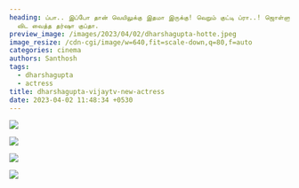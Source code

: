 ```yaml
---
heading: ப்பா.. இப்போ தான் வெயிலுக்கு இதமா இருக்கு! வெறும் குட்டி ப்ரா..! ஜொள்ளு
  விட வைத்த தர்ஷா குப்தா.
preview_image: /images/2023/04/02/dharshagupta-hotte.jpeg
image_resize: /cdn-cgi/image/w=640,fit=scale-down,q=80,f=auto
categories: cinema
authors: Santhosh
tags:
  - dharshagupta
  - actress
title: dharshagupta-vijaytv-new-actress
date: 2023-04-02 11:48:34 +0530
---
```

![](/images/2023/04/02/dharshagupta-vijaytv-new-actress.jpeg)

![](/images/2023/04/02/dharshagupta-vijaytv-new-actress2.jpeg)

![](/images/2023/04/02/dharshagupta-vijaytv-new-actressss.jpeg)

![](/images/2023/04/02/dharshagupta-vijaytv-new-actressss2.jpeg)